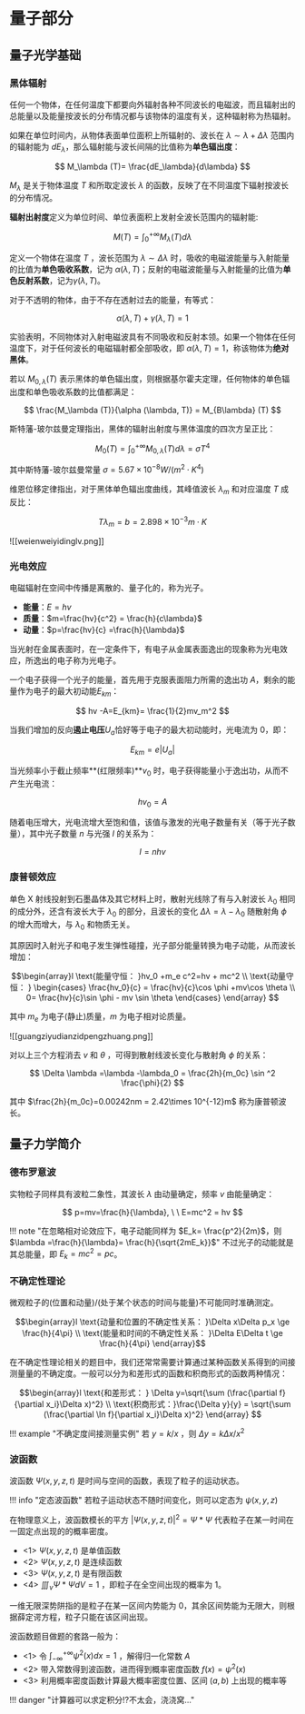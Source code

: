 
# 量子部分

## 量子光学基础

### 黑体辐射

任何一个物体，在任何温度下都要向外辐射各种不同波长的电磁波，而且辐射出的总能量以及能量按波长的分布情况都与该物体的温度有关，这种辐射称为热辐射。

如果在单位时间内，从物体表面单位面积上所辐射的、波长在 $\lambda \sim \lambda+\Delta \lambda$ 范围内的辐射能为 $dE_{\lambda}$，那么辐射能与波长间隔的比值称为**单色辐出度**：

$$
M_\lambda (T)= \frac{dE_\lambda}{d\lambda}
$$

$M_\lambda$ 是关于物体温度 $T$ 和所取定波长 $\lambda$ 的函数，反映了在不同温度下辐射按波长的分布情况。

**辐射出射度**定义为单位时间、单位表面积上发射全波长范围内的辐射能:

$$
M(T)=\int_0 ^{+\infty} M_\lambda (T)d\lambda
$$

定义一个物体在温度 $T$ ，波长范围为 $\lambda\sim \Delta \lambda$ 时，吸收的电磁波能量与入射能量的比值为**单色吸收系数**，记为 $\alpha (\lambda, T)$；反射的电磁波能量与入射能量的比值为**单色反射系数**，记为$\gamma (\lambda, T)$。

对于不透明的物体，由于不存在透射过去的能量，有等式：

$$
\alpha (\lambda ,T) + \gamma (\lambda, T)=1
$$

实验表明，不同物体对入射电磁波具有不同吸收和反射本领。如果一个物体在任何温度下，对于任何波长的电磁辐射都全部吸收，即 $\alpha (\lambda, T)=1$，称该物体为**绝对黑体**。

若以 $M_{0, \lambda}(T)$ 表示黑体的单色辐出度，则根据基尔霍夫定理，任何物体的单色辐出度和单色吸收系数的比值都满足：

$$
\frac{M_\lambda (T)}{\alpha (\lambda, T)} = M_{B\lambda} (T)
$$

斯特藩-玻尔兹曼定理指出，黑体的辐射出射度与黑体温度的四次方呈正比：

$$
M_0(T)= \int _0^{+\infty} M_{0,\lambda} (T)d\lambda = \sigma T^4
$$

其中斯特藩-玻尔兹曼常量 $\sigma =5.67\times 10^{-8} W / (m^2\cdot K^4)$

维恩位移定律指出，对于黑体单色辐出度曲线，其峰值波长 $\lambda _m$ 和对应温度 $T$ 成反比：

$$
T\lambda _m = b=2.898\times 10^{-3} m\cdot K
$$

![[weienweiyidinglv.png]]

### 光电效应

电磁辐射在空间中传播是离散的、量子化的，称为光子。

- **能量**：$E=hv$
- **质量**：$m=\frac{hv}{c^2} = \frac{h}{c\lambda}$
- **动量**：$p=\frac{hv}{c} =\frac{h}{\lambda}$

当光射在金属表面时，在一定条件下，有电子从金属表面逸出的现象称为光电效应，所逸出的电子称为光电子。

一个电子获得一个光子的能量，首先用于克服表面阻力所需的逸出功 $A$，剩余的能量作为电子的最大初动能$E_{km}$：

$$
hv -A=E_{km}= \frac{1}{2}mv_m^2
$$

当我们增加的反向**遏止电压**$U_a$恰好等于电子的最大初动能时，光电流为 0，即：

$$
E_{km} =e|U_a|
$$

当光频率小于截止频率**(红限频率)**$v_0$ 时，电子获得能量小于逸出功，从而不产生光电流：

$$
hv_0 = A
$$

随着电压增大，光电流增大至饱和值，该值与激发的光电子数量有关（等于光子数量），其中光子数量 $n$ 与光强 $I$ 的关系为：

$$
I=nhv
$$

### 康普顿效应

单色 X 射线投射到石墨晶体及其它材料上时，散射光线除了有与入射波长 $\lambda_0$ 相同的成分外，还含有波长大于 $\lambda_0$ 的部分，且波长的变化 $\Delta \lambda =\lambda -\lambda_0$ 随散射角 $\phi$ 的增大而增大，与 $\lambda_0$ 和物质无关。

其原因时入射光子和电子发生弹性碰撞，光子部分能量转换为电子动能，从而波长增加：

$$\begin{array}l
\text{能量守恒： }hv_0 +m_e c^2=hv + mc^2 \\
\text{动量守恒： } \begin{cases} \frac{hv_0}{c} = \frac{hv}{c}\cos \phi +mv\cos \theta  \\
0= \frac{hv}{c}\sin \phi - mv \sin \theta \end{cases}
\end{array}
$$

其中 $m_e$ 为电子(静止)质量，$m$ 为电子相对论质量。

![[guangziyudianzidpengzhuang.png]]

对以上三个方程消去 $v$ 和 $\theta$ ，可得到散射线波长变化与散射角 $\phi$ 的关系：

$$
\Delta \lambda =\lambda -\lambda_0 = \frac{2h}{m_0c} \sin ^2 \frac{\phi}{2}
$$

其中 $\frac{2h}{m_0c}=0.00242nm = 2.42\times 10^{-12}m$ 称为康普顿波长。

## 量子力学简介

### 德布罗意波

实物粒子同样具有波粒二象性，其波长 $\lambda$ 由动量确定，频率 $v$ 由能量确定：

$$
p=mv=\frac{h}{\lambda}, \ \ E=mc^2 = hv
$$

!!! note "在忽略相对论效应下，电子动能同样为 $E_k= \frac{p^2}{2m}$，则 $\lambda =\frac{h}{\lambda}= \frac{h}{\sqrt{2mE_k}}$"
	不过光子的动能就是其总能量，即 $E_k=mc^2 =pc$。

### 不确定性理论

微观粒子的(位置和动量)/(处于某个状态的时间与能量)不可能同时准确测定。

$$\begin{array}l
\text{动量和位置的不确定性关系： }\Delta x\Delta p_x \ge \frac{h}{4\pi} \\
\text{能量和时间的不确定性关系： }\Delta E\Delta t \ge \frac{h}{4\pi}
\end{array}$$

在不确定性理论相关的题目中，我们还常常需要计算通过某种函数关系得到的间接测量量的不确定度。一般可以分为和差形式的函数和积商形式的函数两种情况：

$$\begin{array}l
\text{和差形式： } \Delta y=\sqrt{\sum (\frac{\partial f}{\partial x_i}\Delta x)^2}
\\ \text{积商形式：}\frac{\Delta y}{y} = \sqrt{\sum (\frac{\partial \ln f}{\partial x_i}\Delta x)^2}
\end{array}
$$

!!! example "不确定度间接测量实例"
	若 $y=k / x$ ，则 $\Delta y= k\Delta x / x^2$

### 波函数

波函数 $\Psi (x,y,z,t)$ 是时间与空间的函数，表现了粒子的运动状态。

!!! info "定态波函数"
	若粒子运动状态不随时间变化，则可以定态为 $\psi (x,y,z)$

在物理意义上，波函数模长的平方 $|\Psi (x,y,z,t)|^2=\Psi * \Psi$ 代表粒子在某一时间在一固定点出现的的概率密度。

- <1> $\Psi(x,y,z,t)$ 是单值函数
- <2> $\Psi(x,y,z,t)$ 是连续函数
- <3> $\Psi(x,y,z,t)$ 是有限函数
- <4> $\iiint _v \Psi * \Psi dV=1$ ，即粒子在全空间出现的概率为 1。

一维无限深势阱指的是粒子在某一区间内势能为 0，其余区间势能为无限大，则根据薛定谔方程，粒子只能在该区间出现。

波函数题目做题的套路一般为：

- <1> 令 $\int_{-\infty}^{+\infty} \psi^2(x)dx = 1$ ，解得归一化常数 $A$
- <2> 带入常数得到波函数，进而得到概率密度函数 $f(x) =\psi^2(x)$
- <3> 利用概率密度函数计算最大概率密度位置、区间 $(a,b)$ 上出现的概率等

!!! danger "计算器可以求定积分!?不太会，浇浇窝..."

